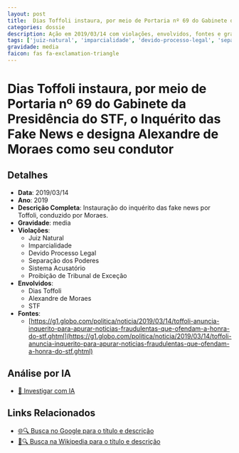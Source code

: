 ```yaml
---
layout: post
title:  Dias Toffoli instaura, por meio de Portaria nº 69 do Gabinete da Presidência do STF, o Inquérito das Fake News e designa Alexandre de Moraes como seu condutor
categories: dossie
description: Ação em 2019/03/14 com violações, envolvidos, fontes e gravidade media
tags: ['juiz-natural', 'imparcialidade', 'devido-processo-legal', 'separacao-dos-poderes', 'sistema-acusatorio', 'proibicao-de-tribunal-de-excecao', 'dias-toffoli', 'alexandre-de-moraes', 'stf', 'gravidade-media']
gravidade: media
faicon: fas fa-exclamation-triangle
---
```


# Dias Toffoli instaura, por meio de Portaria nº 69 do Gabinete da Presidência do STF, o Inquérito das Fake News e designa Alexandre de Moraes como seu condutor

## Detalhes
- **Data**: 2019/03/14
- **Ano**: 2019
- **Descrição Completa**: Instauração do inquérito das fake news por Toffoli, conduzido por Moraes.
- **Gravidade**: media <i class="fas fas fa-exclamation-triangle fa-2x"></i>
- **Violações**:
  - Juiz Natural
  - Imparcialidade
  - Devido Processo Legal
  - Separação dos Poderes
  - Sistema Acusatório
  - Proibição de Tribunal de Exceção
- **Envolvidos**:
  - Dias Toffoli
  - Alexandre de Moraes
  - STF
- **Fontes**:
  - [https://g1.globo.com/politica/noticia/2019/03/14/toffoli-anuncia-inquerito-para-apurar-noticias-fraudulentas-que-ofendam-a-honra-do-stf.ghtml](https://g1.globo.com/politica/noticia/2019/03/14/toffoli-anuncia-inquerito-para-apurar-noticias-fraudulentas-que-ofendam-a-honra-do-stf.ghtml)

## Análise por IA
- [🤖 Investigar com IA](https://www.perplexity.ai/search?q=%22Alexandre%20de%20Moraes%22%20Dias%20Toffoli%20instaura%2C%20por%20meio%20de%20Portaria%20n%C2%BA%2069%20do%20Gabinete%20da%20Presid%C3%AAncia%20do%20STF%2C%20o%20Inqu%C3%A9rito%20das%20Fake%20News%20e%20designa%20Alexandre%20de%20Moraes%20como%20seu%20condutor%20Instaura%C3%A7%C3%A3o%20do%20inqu%C3%A9rito%20das%20fake%20news%20por%20Toffoli%2C%20conduzido%20por%20Moraes.%20Juiz%20Natural%20Imparcialidade%20Devido%20Processo%20Legal%20Separa%C3%A7%C3%A3o%20dos%20Poderes%20Sistema%20Acusat%C3%B3rio%20Proibi%C3%A7%C3%A3o%20de%20Tribunal%20de%20Exce%C3%A7%C3%A3o%202019%20gravidade%20media)

## Links Relacionados
- [🌐🔍 Busca no Google para o título e descrição](https://www.google.com/search?q=%22Alexandre%20de%20Moraes%22%20Dias%20Toffoli%20instaura%2C%20por%20meio%20de%20Portaria%20n%C2%BA%2069%20do%20Gabinete%20da%20Presid%C3%AAncia%20do%20STF%2C%20o%20Inqu%C3%A9rito%20das%20Fake%20News%20e%20designa%20Alexandre%20de%20Moraes%20como%20seu%20condutor%20Instaura%C3%A7%C3%A3o%20do%20inqu%C3%A9rito%20das%20fake%20news%20por%20Toffoli%2C%20conduzido%20por%20Moraes.%20Juiz%20Natural%20Imparcialidade%20Devido%20Processo%20Legal%20Separa%C3%A7%C3%A3o%20dos%20Poderes%20Sistema%20Acusat%C3%B3rio%20Proibi%C3%A7%C3%A3o%20de%20Tribunal%20de%20Exce%C3%A7%C3%A3o%202019%20gravidade%20media)
- [📖🔍 Busca na Wikipedia para o título e descrição](https://pt.wikipedia.org/w/index.php?search=%22Alexandre%20de%20Moraes%22%20Dias%20Toffoli%20instaura%2C%20por%20meio%20de%20Portaria%20n%C2%BA%2069%20do%20Gabinete%20da%20Presid%C3%AAncia%20do%20STF%2C%20o%20Inqu%C3%A9rito%20das%20Fake%20News%20e%20designa%20Alexandre%20de%20Moraes%20como%20seu%20condutor%20Instaura%C3%A7%C3%A3o%20do%20inqu%C3%A9rito%20das%20fake%20news%20por%20Toffoli%2C%20conduzido%20por%20Moraes.%20Juiz%20Natural%20Imparcialidade%20Devido%20Processo%20Legal%20Separa%C3%A7%C3%A3o%20dos%20Poderes%20Sistema%20Acusat%C3%B3rio%20Proibi%C3%A7%C3%A3o%20de%20Tribunal%20de%20Exce%C3%A7%C3%A3o%202019%20gravidade%20media)

